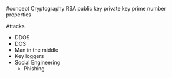 #concept 
Cryptography
RSA
public key
private key
prime number properties

Attacks
- DDOS
- DOS
- Man in the middle
- Key loggers
- Social Engineering
	- Phishing